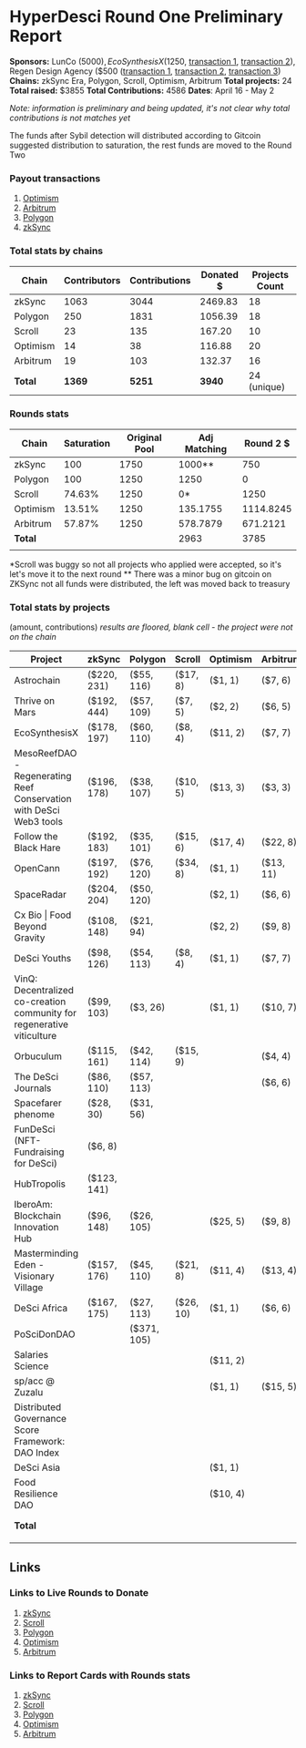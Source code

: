 # HyperDesci Round One Preliminary Report 

**Sponsors:** LunCo ($5000), EcoSynthesisX ($1250, [transaction 1](https://optimistic.etherscan.io/tx/0xd793df535b1167a4cfb43dc51540b88ff1ca2336d0e007c00455aa1c4b27a663), [transaction 2](https://optimistic.etherscan.io/tx/0xe8a0b9fec3a1f7ec958543bb8c9c40d03e412419cf9ed98ac77d4b2b9552591d)), Regen Design Agency ($500 ([transaction 1](https://polygonscan.com/tx/0x0f87527baddb63a2830634f180671a0f415ba5f0059bc953ab8ec581074d2ce0), [transaction 2](https://polygonscan.com/tx/0xeec8d6dd3940f9bc6f822a3110a0b31775f7c831ace4bbd9f90bc8627b637b43), [transaction 3](https://polygonscan.com/tx/0x8125c6b906fb22db3dc45c65be0abecb42c668a9502ebd98d47462d2b2e587cb))
**Chains:** zkSync Era, Polygon, Scroll, Optimism, Arbitrum
**Total projects:** 24 
**Total raised:** $3855
**Total Contributions:** 4586
**Dates**: April 16 - May 2

*Note: information is preliminary and being updated, it's not clear why total contributions is not matches yet*

The funds after Sybil detection will distributed according to Gitcoin suggested distribution to saturation, the rest funds are moved to the Round Two

### Payout transactions

1. [Optimism](https://optimistic.etherscan.io/tx/0xbdd8ca3f2c4e453f9c3e6267a2bebdc321c73f15b203361f4ebe64ee1acf1418)
2. [Arbitrum](https://arbiscan.io/tx/0x450a657470d7217736562f136f69288cfcf89b2e41b4a536831fae9814cceaf3)
3. [Polygon]()
4. [zkSync](https://explorer.zksync.io/tx/0xb353fbe848c80f2252b9c952c696b970a89c67210b357ba92f72cf9a3dc8fcd7)
### Total stats by chains

| Chain     | Contributors | Contributions | Donated $ | Projects Count |
| --------- | ------------ | ------------- | --------- | -------------- |
| zkSync    | $1063$       | 3044          | 2469.83   | 18             |
| Polygon   | $250$        | 1831          | 1056.39   | 18             |
| Scroll    | $23$         | 135           | 167.20    | 10             |
| Optimism  | $14$         | 38            | 116.88    | 20             |
| Arbitrum  | $19$         | 103           | 132.37    | 16             |
| **Total** | **1369**     | **5251**      | **3940**  | 24 (unique)    |
### Rounds stats

| Chain     | Saturation | Original Pool | Adj Matching | Round 2 $ |
| --------- | ---------- | ------------- | ------------ | --------- |
| zkSync    | 100        | 1750          | 1000**       | 750       |
| Polygon   | 100        | 1250          | 1250         | 0         |
| Scroll    | 74.63%     | 1250          | 0*           | 1250      |
| Optimism  | 13.51%     | 1250          | 135.1755     | 1114.8245 |
| Arbitrum  | 57.87%     | 1250          | 578.7879     | 671.2121  |
| **Total** |            |               | 2963         | 3785      |
|           |            |               |              |           |
\*Scroll was buggy so not all projects who applied were accepted, so it's let's move it to the next round
\** There was a minor bug on gitcoin on ZKSync not all funds were distributed, the left was moved back to treasury
### Total stats by projects

(amount, contributions)
*results are floored, blank cell - the project were not on the chain*

| Project                                                                | zkSync      | Polygon     | Scroll    | Optimism | Arbitrum  | Total             |
| ---------------------------------------------------------------------- | ----------- | ----------- | --------- | -------- | --------- | ----------------- |
| Astrochain                                                             | ($220, 231) | ($55, 116)  | ($17, 8)  | ($1, 1)  | ($7, 6)   | ($300, 362)       |
| Thrive on Mars                                                         | ($192, 444) | ($57, 109)  | ($7, 5)   | ($2, 2)  | ($6, 5)   | ($264, 565)       |
| EcoSynthesisX                                                          | ($178, 197) | ($60, 110)  | ($8, 4)   | ($11, 2) | ($7, 7)   | ($194, 320)       |
| MesoReefDAO - Regenerating Reef Conservation with DeSci Web3 tools     | ($196, 178) | ($38, 107)  | ($10, 5)  | ($13, 3) | ($3, 3)   | ($260, 296)       |
| Follow the Black Hare                                                  | ($192, 183) | ($35, 101)  | ($15, 6)  | ($17, 4) | ($22, 8)  | ($281, 302)       |
| OpenCann                                                               | ($197, 192) | ($76, 120)  | ($34, 8)  | ($1, 1)  | ($13, 11) | ($321, 332)       |
| SpaceRadar                                                             | ($204, 204) | ($50, 120)  |           | ($2, 1)  | ($6, 6)   | ($262, 331)       |
| Cx Bio \| Food Beyond Gravity                                          | ($108, 148) | ($21, 94)   |           | ($2, 2)  | ($9, 8)   | ($140, 252)       |
| DeSci Youths                                                           | ($98, 126)  | ($54, 113)  | ($8, 4)   | ($1, 1)  | ($7, 7)   | ($168, 251)       |
| VinQ: Decentralized co-creation community for regenerative viticulture | ($99, 103)  | ($3, 26)    |           | ($1, 1)  | ($10, 7)  | ($113, 137)       |
| Orbuculum                                                              | ($115, 161) | ($42, 114)  | ($15, 9)  |          | ($4, 4)   | ($176, 288)       |
| The DeSci Journals                                                     | ($86, 110)  | ($57, 113)  |           |          | ($6, 6)   | ($149, 229)       |
| Spacefarer phenome                                                     | ($28, 30)   | ($31, 56)   |           |          |           | ($59, 86)         |
| FunDeSci (NFT-Fundraising for DeSci)                                   | ($6, 8)     |             |           |          |           | ($6, 8)           |
| HubTropolis                                                            | ($123, 141) |             |           |          |           | ($123, 141)       |
| IberoAm: Blockchain Innovation Hub                                     | ($96, 148)  | ($26, 105)  |           | ($25, 5) | ($9, 8)   | ($156, 266)       |
| Masterminding Eden - Visionary Village                                 | ($157, 176) | ($45, 110)  | ($21, 8)  | ($11, 4) | ($13, 4)  | ($247, 302)       |
| DeSci Africa                                                           | ($167, 175) | ($27, 113)  | ($26, 10) | ($1, 1)  | ($6, 6)   | ($227, 305)       |
| PoSciDonDAO                                                            |             | ($371, 105) |           |          |           | ($371, 105)       |
| Salaries Science                                                       |             |             |           | ($11, 2) |           | ($11, 2)          |
| sp/acc @ Zuzalu                                                        |             |             |           | ($1, 1)  | ($15, 5)  | ($16, 6)          |
| Distributed Governance Score Framework: DAO Index                      |             |             |           |          |           |                   |
| DeSci Asia                                                             |             |             |           | ($1, 1)  |           | ($1, 1)           |
| Food Resilience DAO                                                    |             |             |           | ($10, 4) |           | ($10, 4)          |
| **Total**                                                              |             |             |           |          |           | **($3855, 4586)** |
|                                                                        |             |             |           |          |           |                   |

## Links
### Links to Live Rounds to Donate

1. [zkSync](https://explorer.gitcoin.co/#/round/324/0xa26d3e503c1554d64c94ef2afe943575d8648960)
2. [Scroll](https://explorer.gitcoin.co/#/round/534352/0xddd305594dc560e1177f18da8329136936ce1f43)
3. [Polygon](https://explorer.gitcoin.co/#/round/137/0x0936de3fc187bdc3059a0a893c1cabe5384c418a)
4. [Optimism](https://explorer.gitcoin.co/#/round/10/0x9b9c6a72a8d7cdcc3bc244502ed4707218ce8b14)
5. [Arbitrum](https://explorer.gitcoin.co/#/round/42161/0x1b96ad9da78cf768e9b5f0bb508cecc3d353d740)

### Links to Report Cards with Rounds stats

1. [zkSync](https://reportcards.gitcoin.co/324/0xa26d3e503c1554d64c94ef2afe943575d8648960)
2. [Scroll](https://reportcards.gitcoin.co/534352/0xddd305594dc560e1177f18da8329136936ce1f43)
3. [Polygon](https://reportcards.gitcoin.co/137/0x0936de3fc187bdc3059a0a893c1cabe5384c418a)
4. [Optimism](https://reportcards.gitcoin.co/10/0x9b9c6a72a8d7cdcc3bc244502ed4707218ce8b14)
5. [Arbitrum](https://reportcards.gitcoin.co/42161/0x1b96ad9da78cf768e9b5f0bb508cecc3d353d740)


